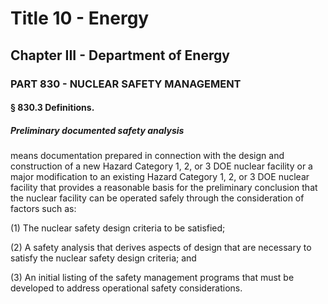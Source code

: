 
# Title 10 - Energy
## Chapter III - Department of Energy
### PART 830 - NUCLEAR SAFETY MANAGEMENT
#### § 830.3 Definitions.
##### Preliminary documented safety analysis

means documentation prepared in connection with the design and construction of a new Hazard Category 1, 2, or 3 DOE nuclear facility or a major modification to an existing Hazard Category 1, 2, or 3 DOE nuclear facility that provides a reasonable basis for the preliminary conclusion that the nuclear facility can be operated safely through the consideration of factors such as:

(1) The nuclear safety design criteria to be satisfied;

(2) A safety analysis that derives aspects of design that are necessary to satisfy the nuclear safety design criteria; and

(3) An initial listing of the safety management programs that must be developed to address operational safety considerations.
